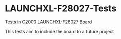 # LAUNCHXL-F28027-Tests
Tests in C2000 LAUNCHXL-F28027 Board 

This tests aim to include the board to a future project
